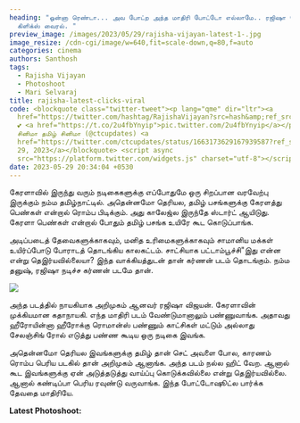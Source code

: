 ```yaml
---
heading: "ஒன்னா ரெண்டா... அவ போட்ற அந்த மாதிரி போட்டோ எல்லாமே.. ரஜிஷா லேட்டஸ்ட்
  கிளிக்ஸ் வைரல். "
preview_image: /images/2023/05/29/rajisha-vijayan-latest-1-.jpg
image_resize: /cdn-cgi/image/w=640,fit=scale-down,q=80,f=auto
categories: cinema
authors: Santhosh
tags:
  - Rajisha Vijayan
  - Photoshoot
  - Mari Selvaraj
title: rajisha-latest-clicks-viral
code: <blockquote class="twitter-tweet"><p lang="qme" dir="ltr"><a
  href="https://twitter.com/hashtag/RajishaVijayan?src=hash&amp;ref_src=twsrc%5Etfw">#RajishaVijayan</a>
  💕 <a href="https://t.co/2u4fbYnyip">pic.twitter.com/2u4fbYnyip</a></p>&mdash;
  சினிமா தமிழ் சினிமா (@ctcupdates) <a
  href="https://twitter.com/ctcupdates/status/1663173629167939587?ref_src=twsrc%5Etfw">May
  29, 2023</a></blockquote> <script async
  src="https://platform.twitter.com/widgets.js" charset="utf-8"></script>
date: 2023-05-29 20:34:04 +0530
---
```

கேரளாவில் இருந்து வரும் நடிகைகளுக்கு எப்போதுமே ஒரு சிறப்பான வரவேற்பு இருக்கும் நம்ம தமிழ்நாட்டில். அதென்னமோ தெரியல, தமிழ் பசங்களுக்கு கேரளத்து பெண்கள் என்றால் ரொம்ப பிடிக்கும். அது காலேஜ்ல இருந்தே ஸ்டார்ட் ஆயிடுது. கேரளா பெண்கள் என்றால் போதும் தமிழ் பசங்க உயிரே கூட கொடுப்பாங்க.

அடிப்படைத் தேவைகளுக்காகவும், மனித உரிமைகளுக்காகவும் சாமானிய மக்கள் உயிர்ப்போடு போராடத் தொடங்கிய காலகட்டம். சாட்சியாக பட்டாம்பூச்சி"இது என்ன என்று தெஇர்யவில்லையா? இந்த வாக்கியத்துடன் தான் கர்ணன் படம் தொடங்கும். நம்ம தனுஷ், ரஜிஷா நடிச்ச கர்ணன் படமே தான். 

![](/images/2023/05/29/rajisha-vijayan-latest-2-.jpg)

அந்த படத்தில் நாயகியாக அறிமுகம் ஆனவர் ரஜிஷா விஜயன். கேரளாவின் முக்கியமான கதாநாயகி. எந்த மாதிரி படம் வேண்டுமானாலும் பண்ணுவாங்க. அதாவது ஹீரோயின்னா ஹீரோக்கு ரொமான்ஸ் பண்ணும் காட்சிகள் மட்டும் அல்லாது சேலஞ்சிங் ரோல் எடுத்து பண்ண கூடிய ஒரு நடிகை இவங்க. 

அதென்னமோ தெரியல இவங்களுக்கு தமிழ் தான் செட் அவளை போல, காரணம் ரொம்ப பெரிய படகில் தான் அறிமுகம் ஆனாங்க. அந்த படம் நல்ல ஹிட் வேற. ஆனால் கூட இவங்களுக்கு ஏன் அடுத்தடுத்து வாய்ப்பு கொடுக்கவில்லை என்று தெஇர்யவில்லை. ஆனால் கண்டிப்பா பெரிய ரவுண்டு வருவாங்க. இந்த போட்டோஷூட்ல பார்க்க தேவதை மாதிரியே.

**L﻿atest Photoshoot:**